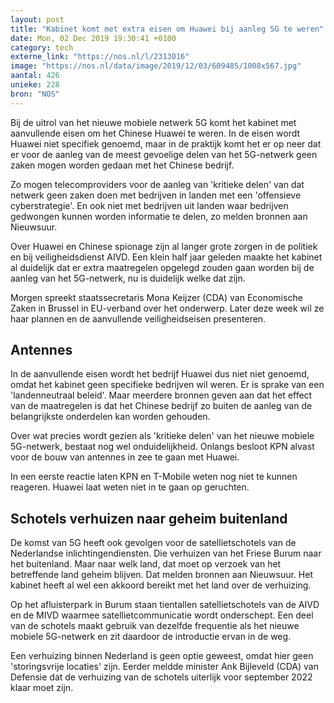 ```yaml
---
layout: post
title: "Kabinet komt met extra eisen om Huawei bij aanleg 5G te weren"
date: Mon, 02 Dec 2019 19:30:41 +0100
category: tech
externe_link: "https://nos.nl/l/2313016"
image: "https://nos.nl/data/image/2019/12/03/609485/1008x567.jpg"
aantal: 426
unieke: 228
bron: "NOS"
---
```


<p>Bij de uitrol van het nieuwe mobiele netwerk 5G komt het kabinet met aanvullende eisen om het Chinese Huawei te weren. In de eisen wordt Huawei niet specifiek genoemd, maar in de praktijk komt het er op neer dat er voor de aanleg van de meest gevoelige delen van het 5G-netwerk geen zaken mogen worden gedaan met het Chinese bedrijf.</p>
<p>Zo mogen telecomproviders voor de aanleg van 'kritieke delen' van dat netwerk geen zaken doen met bedrijven in landen met een 'offensieve cyberstrategie'. En ook niet met bedrijven uit landen waar bedrijven gedwongen kunnen worden informatie te delen, zo melden bronnen aan Nieuwsuur.</p>
<p>Over Huawei en Chinese spionage zijn al langer grote zorgen in de politiek en bij veiligheidsdienst AIVD. Een klein half jaar geleden maakte het kabinet al duidelijk dat er extra maatregelen opgelegd zouden gaan worden bij de aanleg van het 5G-netwerk, nu is duidelijk welke dat zijn.</p>
<p>Morgen spreekt staatssecretaris Mona Keijzer (CDA) van Economische Zaken in Brussel in EU-verband over het onderwerp. Later deze week wil ze haar plannen en de aanvullende veiligheidseisen presenteren.</p>
<h2>Antennes</h2>
<p>In de aanvullende eisen wordt het bedrijf Huawei dus niet niet genoemd, omdat het kabinet geen specifieke bedrijven wil weren. Er is sprake van een 'landenneutraal beleid'. Maar meerdere bronnen geven aan dat het effect van de maatregelen is dat het Chinese bedrijf zo buiten de aanleg van de belangrijkste onderdelen kan worden gehouden.</p>
<p>Over wat precies wordt gezien als 'kritieke delen' van het nieuwe mobiele 5G-netwerk, bestaat nog wel onduidelijkheid. Onlangs besloot KPN alvast voor de bouw van antennes in zee te gaan met Huawei.</p>
<p>In een eerste reactie laten KPN en T-Mobile weten nog niet te kunnen reageren. Huawei laat weten niet in te gaan op geruchten.</p>
<h2>Schotels verhuizen naar geheim buitenland</h2>
<p>De komst van 5G heeft ook gevolgen voor de satellietschotels van de Nederlandse inlichtingendiensten. Die verhuizen van het Friese Burum naar het buitenland. Maar naar welk land, dat moet op verzoek van het betreffende land geheim blijven. Dat melden bronnen aan Nieuwsuur. Het kabinet heeft al wel een akkoord bereikt met het land over de verhuizing.</p>
<p>Op het afluisterpark in Burum staan tientallen satellietschotels van de AIVD en de MIVD waarmee satellietcommunicatie wordt onderschept. Een deel van de schotels maakt gebruik van dezelfde frequentie als het nieuwe mobiele 5G-netwerk en zit daardoor de introductie ervan in de weg.</p>
<p>Een verhuizing binnen Nederland is geen optie geweest, omdat hier geen 'storingsvrije locaties' zijn. Eerder meldde minister Ank Bijleveld (CDA) van Defensie dat de verhuizing van de schotels uiterlijk voor september 2022 klaar moet zijn.</p>
